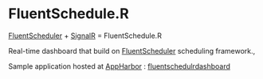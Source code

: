 FluentSchedule.R
================

[FluentScheduler](https://github.com/jgeurts/FluentScheduler) + [SignalR](https://github.com/jgeurts/FluentScheduler) = FluentSchedule.R

Real-time dashboard that build on [FluentScheduler](https://github.com/jgeurts/FluentScheduler) scheduling framework., 

Sample application hosted at [AppHarbor](https://appharbor.com/) : [fluentschedulrdashboard](http://fluentschedulrdashboard.apphb.com/Home/Index)
